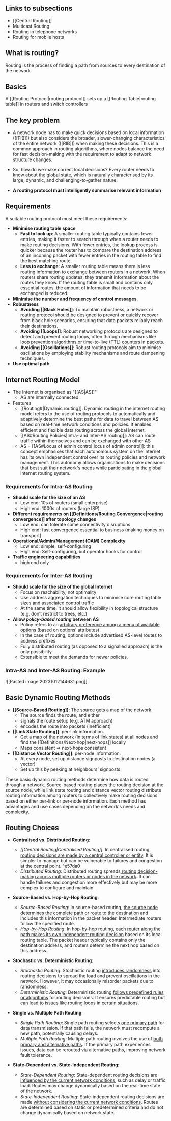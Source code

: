 ## Links to subsections
- [[Central Routing]]
- Multicast Routing
- Routing in telephone networks
- Routing for mobile hosts

## What is routing?

Routing is the process of finding a path from sources to every destination of the network
## Basics

A [[Routing Protocol|routing protocol]] sets up a [[Routing Table|routing table]] in routers and switch controllers
## The key problem

- A network node has to make quick decisions based on local information ([[FIB]]) but also considers the broader, slower-changing characteristics of the entire network ([[RIB]]) when making these decisions. This is a common approach in routing algorithms, where nodes balance the need for fast decision-making with the requirement to adapt to network structure changes.

- So, how do we make correct local decisions? Every router needs to know about the global state, which is naturally characterised by its large, dynamic, and challenging-to-gather nature.

-  **A routing protocol must intelligently summarise relevant information**

## Requirements

A suitable routing protocol must meet these requirements:
- **Minimise routing table space**
	- **Fast to look up**: A smaller routing table typically contains fewer entries, making it faster to search through when a router needs to make routing decisions. With fewer entries, the lookup process is quicker because the router has to compare the destination address of an incoming packet with fewer entries in the routing table to find the best matching route.
	- **Less to exchange**: A smaller routing table means there is less routing information to exchange between routers in a network. When routers share routing updates, they transmit information about the routes they know. If the routing table is small and contains only essential routes, the amount of information that needs to be exchanged is reduced.
- **Minimise the number and frequency of control messages**.
- **Robustness** 
	- **Avoiding [[Black Holes]]**:  To maintain robustness, a network or routing protocol should be designed to prevent or quickly recover from black hole scenarios, ensuring that data packets reliably reach their destinations.
	- **Avoiding [[Loops]]**: Robust networking protocols are designed to detect and prevent routing loops, often through mechanisms like loop prevention algorithms or time-to-live (TTL) counters in packets.
	- **Avoiding [[Oscillations]]**: Robust routing protocols aim to minimise oscillations by employing stability mechanisms and route dampening techniques.
- **Use optimal path**

## Internet Routing Model

- The Internet is organised as "[[AS|AS]]"
	- AS are internally connected
- Features
	- [[Routing#|Dynamic routing]]: Dynamic routing in the internet routing model refers to the use of routing protocols to automatically and adaptively determine the best paths for data to travel between AS based on real-time network conditions and policies. It enables efficient and flexible data routing across the global internet.
	- [[AS#Routing Policies|Intra- and Inter-AS routing]]: AS can route traffic within themselves and can be exchanged with other AS
	- AS = [[AS#Locus of admin control|locus of admin control]]: this concept emphasises that each autonomous system on the internet has its own independent control over its routing policies and network management. This autonomy allows organisations to make decisions that best suit their network's needs while participating in the global internet routing system.

### Requirements for Intra-AS Routing

- **Should scale for the size of an AS**
	- Low end: 10s of routers (small enterprise)
	- High end: 1000s of routers (large ISP)
-  **Different requirements on [[Definitions/Routing Convergence|routing convergence]] after topology changes**
	- Low end: can tolerate some connectivity disruptions
	- High end: fast convergence essential to business (making money on transport)
- **Operational/Admin/Management (OAM) Complexity**
	- Low end: simple, self-configuring
	- High end: Self-configuring, but operator hooks for control
- **Traffic engineering capabilities**
	- high end only

### Requirements for Inter-AS Routing

- **Should scale for the size of the global Internet**
	- Focus on reachability, not optimality
	- Use address aggregation techniques to minimise core routing table sizes and associated control traffic
	- At the same time, it should allow flexibility in topological structure (e.g. don’t restrict to trees, etc.)
- **Allow *policy-based routing* between AS**
	- Policy refers to an <u>arbitrary preference among a menu of available options</u> (based on options’ attributes)
	- In the case of routing, options include advertised AS-level routes to address prefixes
	- Fully distributed routing (as opposed to a signalled approach) is the only possibility
	- Extensible to meet the demands for newer policies.

### Intra-AS and Inter-AS Routing:  Example

![[Pasted image 20231012144631.png]]

## Basic Dynamic Routing Methods

- **[[Source-Based Routing]]**: The source gets a map of the network.
	- The source finds the route, and either
	- signals the route setup (e.g. ATM approach)
	- encodes the route into packets (inefficient)
- **[[Link State Routing]]**: per-link information.
	-  Get a map of the network (in terms of link states) at all nodes and find the [[Definitions/Next-hop|next-hops]] locally
	- Maps consistent => next-hops consistent
- **[[Distance Vector Routing]]**: per-node information.
	- At every node, set up distance signposts to destination nodes (a vector)
	- Set up this by peeking at neighbours’ signposts.

 These basic dynamic routing methods determine how data is routed through a network. Source-based routing places the routing decision at the source node, while link state routing and distance vector routing distribute routing information among routers to collectively make routing decisions based on either per-link or per-node information. Each method has advantages and use cases depending on the network's needs and complexity.

## Routing Choices


- **Centralised vs. Distributed Routing**:
	- *[[Central Routing|Centralised Routing]]*: In centralised routing, <u>routing decisions are made by a central controller or entity</u>. It is simpler to manage but can be vulnerable to failures and congestion at the central point. ^e57da0
	- *Distributed Routing*: Distributed routing spreads<u> routing decision-making across multiple routers or nodes in the network</u>. It can handle failures and congestion more effectively but may be more complex to configure and maintain.

- **Source-Based vs. Hop-by-Hop Routing**:
	- *Source-Based Routing*: In source-based routing, <u>the source node determines the complete path or route to the destination</u> and includes this information in the packet header. Intermediate routers follow the specified route.
	- *Hop-by-Hop Routing*: In hop-by-hop routing, <u>each router along the path makes its own independent routing decision</u> based on its local routing table. The packet header typically contains only the destination address, and routers determine the next hop based on this address.

- **Stochastic vs. Deterministic Routing**:
	- *Stochastic Routing*: Stochastic routing <u>introduces randomness</u> into routing decisions to spread the load and prevent oscillations in the network. However, it may occasionally misorder packets due to randomness.
	- *Deterministic Routing*: Deterministic routing <u>follows predefined rules or algorithms</u> for routing decisions. It ensures predictable routing but can lead to issues like routing loops in certain situations.

- **Single vs. Multiple Path Routing**:
	- *Single Path Routing*: Single path routing selects <u>one primary path</u> for data transmission. If that path fails, the network must recompute a new path, potentially causing delays.
	- *Multiple Path Routing*: Multiple path routing involves the use of <u>both primary and alternative paths</u>. If the primary path experiences issues, data can be rerouted via alternative paths, improving network fault tolerance.

- **State-Dependent vs. State-Independent Routing**:
	- *State-Dependent Routing*: State-dependent routing decisions are<u> influenced by the current network conditions</u>, such as delay or traffic load. Routes may change dynamically based on the real-time state of the network.
	- *State-Independent Routing*: State-independent routing decisions are made <u>without considering the current network conditions</u>. Routes are determined based on static or predetermined criteria and do not change dynamically based on network state.
